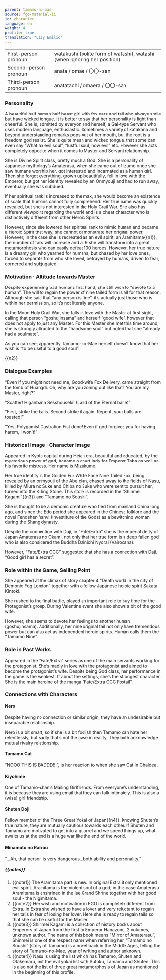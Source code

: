```yaml
---
parent: tamamo-no-mae
source: fgo-material-ii
id: character
language: en
weight: 4
profile: true
translation: "Lily Emilio"
---
```


<table>
  <tr><td>First-person pronoun</td><td>watakushi (polite form of watashi), watashi (when ignoring her position)</td></tr>
  <tr><td>Second-person pronoun</td><td>anata / omae / 〇〇-san</td></tr>
  <tr><td>Third-person pronoun</td><td> anatatachi / omaera / 〇〇-san</td></tr>
</table>

### Personality

A beautiful half human half beast girl with fox ears and tail who always smile but have wicked tongue. It is better to say that her personality is light than cheerful. She is, admitted by everyon and herself, a Gal-type Servant who uses modern language, enthusiastic. Sometimes a variety of katakana and beyond understanding remarks pops out of her mouth, but the root is a freedom god realist. She is quite mean and wicked tongue, that some can even say “What an evil soul”, “lustful soul, how evil” etc. However she acts completely opposite when it comes to Master and Servant relationship.

She is Divine Spirit class, pretty much a God. She is a personality of Japanese mythology’s Amaterasu, when she came out of Izumo once she saw humans worship her, got interested and incarnated as a human girl. Then she forgot everything, grown up beautifully, fell in love with the Emperor, but got her identity revealed by an Onmyouji and had to run away, eventually she was subdued.

If her spiritual rank is increased to the max, she would become an existence of scale that humans cannot fully comprehend. Her true name was quickly revealed, but she is not interested in the Holy Grail War. She also has different viewpoint regarding the world and is a cheat character who is distinctively different from other Heroic Spirits.

However, since she lowered her spiritual rank to mimic human and became a Heroic Spirit that way, she cannot demonstrate her original power. However, in the case she is recreated as an evil spirit, an Aramitama{{n1}}, the number of tails will increase and at 9 she will transform into a great metamorphosis who can easily defeat 100 heroes. However, her true nature is a dreamy girl who yearned for humans, but chased by her love ones, forced to separate from who she loved, betrayed by humans, driven to fear, cornered and subjugated.

### Motivation · Attitude towards Master

Despite experiencing bad humans first hand, she still wish to “devote to a human”. The will to regain the power of nine tailed form is all for that reason. Although she said that “any person is fine”, it’s actually just those who is within her permission, so it’s not literally anyone.

In the Moon Holy Grail War, she falls in love with the Master at first sight, calling that person “goshujinsama” and herself “good wife”, however that does not apply to just any Master. For this Master she met this time around, she is strongly attracted to the “handsome soul” but noted that she “already had a soulmate”.

As you can see, apparently Tamamo-no-Mae herself doesn’t know that her wish is “to be useful to a good soul”.

{{n2}}

### Dialogue Examples

“Even if you might not need me, Good-wife Fox Delivery, came straight from the tomb of Huangdi. Oh, why are you zoning out like that? You are my Master, right?”

“Scatter! Higanbana Sesshouseki! (Land of the Eternal bane)”

“First, strike the balls. Second strike it again. Repent, your balls are toasted!”

“Yes, Polygamist Castration Fist done! Even if god forgives you for having harem, I won’t!”

### Historical Image · Character Image

Appeared in Kyoto capital during Heian era, beautiful and educated, by the mysterious power of god, became a court lady for Emperor Toba as well as his favorite mistress. Her name is Mizukume.

Her true identity is the Golden Fur White Face Nine Tailed Fox, being revealed by an onmyouji of the Abe clan, chased away to the fields of Nasu, killed by Miura no Suke and Chiba no Suke who were sent to pursuit her, turned into the Killing Stone. This story is recorded in the “Shinmei Kagami”{{n3}} and “Tamamo no Soushi”.

She is thought to be a demonic creature who fled from mainland China long ago, and since the Edo period she appeared in the Chinese folklore and the novel Fengshen Yanyi (Investiture of the Gods) as a bewitching woman during the Shang dynasty.

Despite the connection with Daji, in “Fate/Extra” she is the imperial deity of Japan Amaterasu no Okami, not only that her true form is a deep fallen god who is also considered the Buddha Dainichi Nyorai (Vairocana).

However, “Fate/Extra CCC” suggested that she has a connection with Daji. “Good girl has a secret”.

### Role within the Game, Selling Point

She appeared at the climax of story chapter 4 “Death world in the city of Demonic Fog London” together with a fellow Japanese heroic spirit Sakata Kintoki.

She rushed to the final battle, played an important role to buy time for the Protagonist’s group. During Valentine event she also shows a bit of the good wife.

However, she seems to devote her feelings to another human (goshujinsama). Additionally, her nine original tail not only have tremendous power but can also act as independent heroic spirits. Human calls them the “Tamamo Nine”.

### Role in Past Works

Appeared in the “Fate/Extra” series as one of the main servants working for the protagonist. She’s madly in love with the protagonist and aimed to become the protagonist’s wife. Despite being God class, her performance in the game is the weakest. If about the settings, she’s the strongest character. She is the main heroine of the manga “Fate/Extra CCC Foxtail”.

### Connections with Characters

#### Nero

Despite having no connection or similar origin, they have an undesirable but inseparable relationship.

Nero is a bit smart, so if she is a bit foolish then Tamamo can hate her relentlessly, but sadly that’s not the case in reality. They both acknowledge mutual rivalry relationship.

#### Tamamo Cat

“NOOO THIS IS BADDD!!!”, is her reaction to when she saw Cat in Chaldea.

#### Kiyohime

One of Tamamo-chan’s Mailing Girlfriends. From everyone’s understanding, it is because they are using email that they can talk intimately. This is also a (wise) girl friendship.

#### Shuten Doji

Fellow member of the Three Great Yokai of Japan{{n4}}. Knowing Shuten’s true nature, they are mutually cautious towards each other. If Shuten and Tamamo are motivated to get into a quarrel and we speed things up, what awaits us at the end is a huge war like the end of the world.

#### Minamoto no Raikou

“…Ah, that person is very dangerous…both ability and personality.”

##### {{notes}}

1. {{note1}} The Aramitama part is new. In original Extra it only mentioned evil spirit. Aramitama is the violent soul of a god, in this case Amaterasu Aramitama is enshrined in the Ise Grand Shrine together with her good soul - the Nigimitama.
2. {{note2}} Her wish and motivation in FGO is completely different from Extra. In Extra she wished to have a lover and very reluctant to regain her tails in fear of losing her lover. Here she is ready to regain tails so that she can be useful for the Master.
3. {{note3}} Shinmei Kagami is a collection of history books about Emperors of Japan from the first to Emperor Hanazono, 2 volumes, unknown author. The name of this book means “Mirror of Amaterasu”, Shinmei is one of the respect name when referring her. “Tamamo no Soushi” (story of Tamamo) is a novel back in the Middle Ages, telling the story of Tamamo-no-Mae, year of writing and author unknown.
4. {{note4}} Nasu is using the list which has Tamamo, Shuten and Otakemaru, not the evil yokai list with Sutoku, Tamamo and Shuten. This is also not the list of three great metamorphosis of Japan as mentioned in the beginning of this profile.
